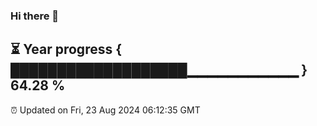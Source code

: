 ### Hi there 👋
⏳ Year progress { ███████████████████▁▁▁▁▁▁▁▁▁▁▁ } 64.28 %
---
⏰ Updated on Fri, 23 Aug 2024 06:12:35 GMT

